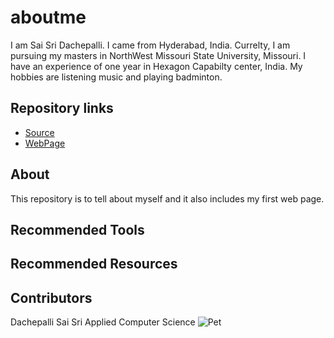 # aboutme
I am Sai Sri Dachepalli. I came from Hyderabad, India. Currelty, I am pursuing my masters in NorthWest Missouri State University, Missouri. I have an experience of one year in Hexagon Capabilty center, India. My hobbies are listening music and playing badminton. 

## Repository links

- [Source](https://github.com/dachepally/aboutme)
- [WebPage](https://dachepally.github.io/aboutme/)

## About

This repository is to tell about myself and it also includes my first web page.

## Recommended Tools

## Recommended Resources

## Contributors

Dachepalli Sai Sri
Applied Computer Science
![Pet](https://www.pexels.com/photo/beagle-puppy-1345191/)
